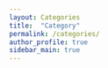```yaml
---
layout: Categories
title:  "Category"
permalink: /categories/
author_profile: true
sidebar_main: true
---
```

